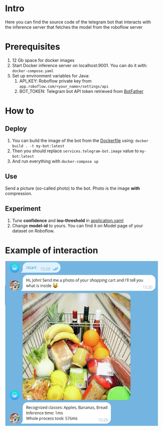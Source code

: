 # Intro

Here you can find the source code of the telegram bot that interacts with the inference server that fetches the model from the roboflow server

# Prerequisites
1. 12 Gb space for docker images
2. Start Docker inference server on localhost:9001. 
You can do it with: ```docker-compose.yaml```
3. Set up environment variables for Java:
   1. API_KEY: Roboflow private key from ```app.roboflow.com/<your_name>/settings/api```
   2. BOT_TOKEN: Telegram bot API token retrieved from [BotFather](https://t.me/BotFather)  

# How to

## Deploy

1. You can build the image of the bot from the [Dockerfile](Dockerfile) using: ```docker build . -t my-bot:latest```
2. Then you should replace ```services.telegram-bot.image``` value to  ```my-bot:latest```
3. And run everything with ```docker-compose up```

## Use

Send a picture (so-called photo) to the bot. Photo is the image **with** compression.

## Experiment

1. Tune **confidence** and **iou-threshold** in [application.yaml](src/main/resources/application.yaml)
2. Change **model-id** to yours. You can find it on Model page of your dataset on Roboflow.


# Example of interaction

![example](example.png "example")




